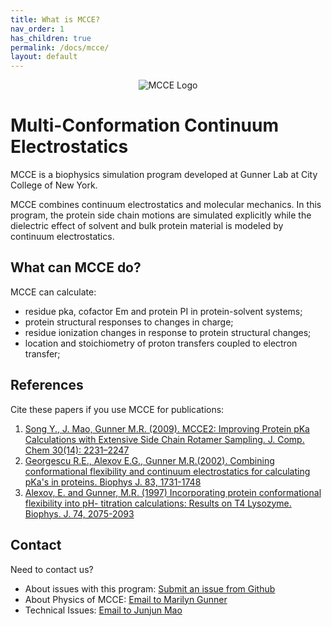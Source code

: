 ```yaml
---
title: What is MCCE?
nav_order: 1
has_children: true
permalink: /docs/mcce/
layout: default
---
```


<p align="center">
  <img src="{{ '/docs/images/mcce_logo1.png' | relative_url }}" alt="MCCE Logo" style="max-width: 100%; height: auto;">
</p>

# Multi-Conformation Continuum Electrostatics 

MCCE is a biophysics simulation program developed at Gunner Lab at City College of New York.

MCCE combines continuum electrostatics and molecular mechanics. In this program, the protein side chain motions are simulated explicitly while the dielectric effect of solvent and bulk protein material is modeled by continuum electrostatics.

## What can MCCE do?

MCCE can calculate:

- residue pka, cofactor Em and protein PI in protein-solvent systems;
- protein structural responses to changes in charge;
- residue ionization changes in response to protein structural changes;
- location and stoichiometry of proton transfers coupled to electron transfer;

## References

Cite these papers if you use MCCE for publications:

1. [Song Y., J. Mao, Gunner M.R. (2009). MCCE2: Improving Protein pKa Calculations with Extensive Side Chain Rotamer Sampling. J. Comp. Chem 30(14): 2231–2247](https://doi.org/10.1002/jcc.21222)
2. [Georgescu R.E., Alexov E.G., Gunner M.R.(2002). Combining conformational flexibility and continuum electrostatics for calculating pKa's in proteins. Biophys J. 83, 1731-1748](https://doi.org/10.1016/S0006-3495(02)73940-4)
3. [Alexov, E. and Gunner, M.R. (1997) Incorporating protein conformational flexibility into pH- titration calculations: Results on T4 Lysozyme. Biophys. J. 74, 2075-2093](https://doi.org/10.1016/S0006-3495(97)78851-9)

## Contact

Need to contact us?

- About issues with this program: [Submit an issue from Github](https://github.com/GunnerLab/MCCE4-Alpha/issues)
- About Physics of MCCE: [Email to Marilyn Gunner](mgunner@ccny.cuny.edu)
- Technical Issues: [Email to Junjun Mao](jmao@ccny.cuny.edu)

